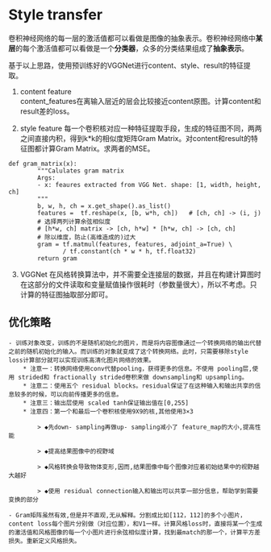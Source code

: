 # Style transfer

卷积神经网络的每一层的激活值都可以看做是图像的抽象表示。卷积神经网络中**某层**的每个激活值都可以看做是一个**分类器**，众多的分类结果组成了**抽象表示**。

基于以上思路，使用预训练好的VGGNet进行content、style、result的特征提取。

1. content feature  
    content_features在离输入层近的层会比较接近content原图。计算content和result差的loss。

2. style feature
    每一个卷积核对应一种特征提取手段，生成的特征图不同，两两之间直接内积，得到k*k的相似度矩阵Gram Matrix。对content和result的特征图都计算Gram Matrix。求两者的MSE。

```
def gram_matrix(x):
        """Calulates gram matrix
        Args:
        - x: feaures extracted from VGG Net. shape: [1, width, height, ch]
        """
        b, w, h, ch = x.get_shape().as_list()
        features =  tf.reshape(x, [b, w*h, ch])   # [ch, ch] -> (i, j)
        # 选择两列计算余弦相似度
        # [h*w, ch] matrix -> [ch, h*w] * [h*w, ch] -> [ch, ch]
        # 除以维度，防止(高维造成的)过大
        gram = tf.matmul(features, features, adjoint_a=True) \
               / tf.constant(ch * w * h, tf.float32) 
        return gram
```

3. VGGNet
    在风格转换算法中，并不需要全连接层的数据，并且在构建计算图时在这部分的文件读取和变量赋值操作很耗时（参数量很大），所以不考虑。只计算的特征图抽取部分即可。

## 优化策略
    - 训练对象改变，训练的不是随机初始化的图片，而是将内容图像通过一个转换网络的输出代替之前的随机初始化的输入。而训练的对象就变成了这个转换网络。此时，只需要移除style loss计算部分就可以实现训练高清化图片网络的效果。
        * 注意一：转换网络使用conv代替pooling，获得更多的信息。不使用 pooling层,使用 strided和 fractionally strided卷积来做 downsampling和 upsampling。
        * 注意二：使用五个 residual blocks。residual保证了在这种输入和输出共享的信息较多的时候，可以向前传播更多的信息。
        * 注意三：输出层使用 scaled tanh保证输出值在[0,255]
        * 注意四：第一个和最后一个卷积核使用9X9的核,其他使用3×3

            > ◆先down- sampling再做up- sampling减小了 feature_map的大小,提高性能
            
            > ◆提高结果图像中的视野域
            
            > ◆风格转换会导致物体变形,因而,结果图像中每个图像对应着初始结果中的视野越大越好
            
            > ◆使用 residual connection输入和输出可以共享一部分信息，帮助学到需要变换的部分
    
    - Gram矩阵虽然有效,但是并不直观,无从解释。分割成比如[112，112]的多个小图片，content loss每个图片分别做（对应位置），和V1一样。计算风格loss时，直接将某一个生成的激活值和风格图像的每一个小图片进行余弦相似度计算，找到最match的那一个，计算平方差损失。重新定义风格损失。
